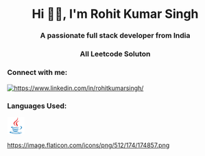 <h1 align="center">Hi 👨‍🎓, I'm Rohit Kumar Singh</h1>
<h3 align="center">A passionate full stack developer from India</h3>
<h3 align="center">All Leetcode Soluton</h3>

<h3 align="left">Connect with me:</h3>
<p align="left">
<a href="https://www.linkedin.com/in/rohitkumarsingh/" target="blank"><img align="center" src="https://image.flaticon.com/icons/png/512/174/174857.png" alt="https://www.linkedin.com/in/rohitkumarsingh/" height="40" width="40" /></a>
</p>
 
 
<h3 align="left">Languages Used:</h3>
<img src="https://raw.githubusercontent.com/devicons/devicon/master/icons/java/java-original.svg" alt="java" width="40" height="40"/> </a> <a href="https://developer.mozilla.org/en-US/docs/Web/JavaScript" target="_blank">


https://image.flaticon.com/icons/png/512/174/174857.png

